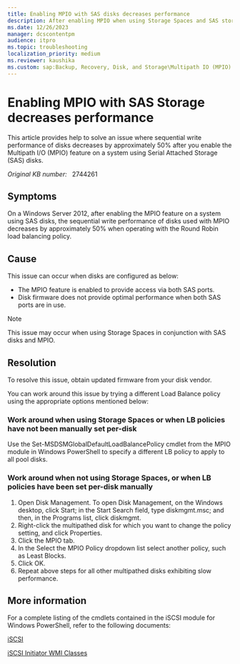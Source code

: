 ```yaml
---
title: Enabling MPIO with SAS disks decreases performance
description: After enabling MPIO when using Storage Spaces and SAS storage, storage performance degrades significantly. This article provides workarounds for this issue.
ms.date: 12/26/2023
manager: dcscontentpm
audience: itpro
ms.topic: troubleshooting
localization_priority: medium
ms.reviewer: kaushika
ms.custom: sap:Backup, Recovery, Disk, and Storage\Multipath IO (MPIO) and Storport, csstroubleshoot
---
```

# Enabling MPIO with SAS Storage decreases performance

This article provides help to solve an issue where sequential write performance of disks decreases by approximately 50% after you enable the Multipath I/O (MPIO) feature on a system using Serial Attached Storage (SAS) disks.

_Original KB number:_ &nbsp; 2744261

## Symptoms

On a Windows Server 2012, after enabling the MPIO feature on a system using SAS disks, the sequential write performance of disks used with MPIO decreases by approximately 50% when operating with the Round Robin load balancing policy.

## Cause

This issue can occur when disks are configured as below:

- The MPIO feature is enabled to provide access via both SAS ports.
- Disk firmware does not provide optimal performance when both SAS ports are in use.

> [!NOTE]
> This issue may occur when using Storage Spaces in conjunction with SAS disks and MPIO.

## Resolution

To resolve this issue, obtain updated firmware from your disk vendor.

You can work around this issue by trying a different Load Balance policy using the appropriate options mentioned below:

### Work around when using Storage Spaces or when LB policies have not been manually set per-disk

Use the Set-MSDSMGlobalDefaultLoadBalancePolicy  cmdlet from the MPIO module in Windows PowerShell to specify a different LB policy to apply to all pool disks.

### Work around when not using Storage Spaces, or when LB policies have been set per-disk manually

1. Open Disk Management. To open Disk Management, on the Windows desktop, click Start; in the Start Search field, type diskmgmt.msc; and then, in the Programs list, click diskmgmt.
2. Right-click the multipathed disk for which you want to change the policy setting, and click Properties.
3. Click the MPIO tab.
4. In the Select the MPIO Policy dropdown list select another policy, such as Least Blocks.
5. Click OK.
6. Repeat above steps for all other multipathed disks exhibiting slow performance.

## More information

For a complete listing of the cmdlets contained in the iSCSI module for Windows PowerShell, refer to the following documents:

[iSCSI](/powershell/module/iscsi/?view=win10-ps&preserve-view=true)

[iSCSI Initiator WMI Classes](/previous-versions/windows/desktop/iscsidisc/iscsi-initiator-wmi-classes)

